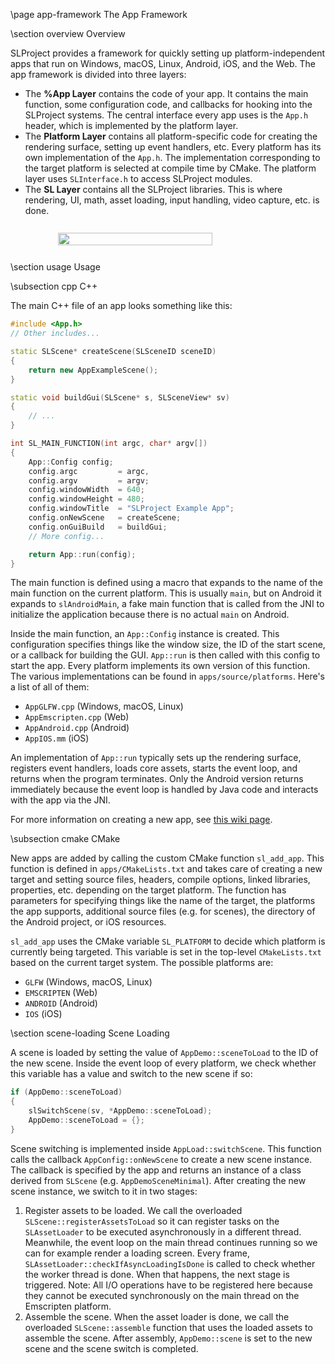 \page app-framework The App Framework

\section overview Overview

SLProject provides a framework for quickly setting up platform-independent apps that run on Windows, macOS, Linux, Android, iOS, and the Web.
The app framework is divided into three layers:

- The **%App Layer** contains the code of your app. It contains the main function, some configuration code, and callbacks for hooking into
  the SLProject systems. The central interface every app uses is the `App.h` header, which is implemented by the platform layer. 
- The **Platform Layer** contains all platform-specific code for creating the rendering surface, setting up event handlers, etc. Every
  platform has its own implementation of the `App.h`. The implementation corresponding to the target platform is selected at compile time by CMake.
  The platform layer uses `SLInterface.h` to access SLProject modules.
- The **SL Layer** contains all the SLProject libraries. This is where rendering, UI, math, asset loading, input handling, video capture, etc.
  is done.

<div style="width: 100%; justify-content: center; display: flex; margin: 20pt 0">
    <img src="images/app_framework.svg" width="70%">
</div>

\section usage Usage

\subsection cpp C++

The main C++ file of an app looks something like this:

```cpp
#include <App.h>
// Other includes...

static SLScene* createScene(SLSceneID sceneID)
{
    return new AppExampleScene();
}

static void buildGui(SLScene* s, SLSceneView* sv)
{
    // ...
}

int SL_MAIN_FUNCTION(int argc, char* argv[])
{
    App::Config config;
    config.argc         = argc,
    config.argv         = argv;
    config.windowWidth  = 640;
    config.windowHeight = 480;
    config.windowTitle  = "SLProject Example App";
    config.onNewScene   = createScene;
    config.onGuiBuild   = buildGui;
    // More config...

    return App::run(config);
}
```

The main function is defined using a macro that expands to the name of the main function on
the current platform. This is usually `main`, but on Android it expands to `slAndroidMain`,
a fake main function that is called from the JNI to initialize the application because there is
no actual `main` on Android.

Inside the main function, an `App::Config` instance is created. This configuration specifies
things like the window size, the ID of the start scene, or a callback for building the GUI.
`App::run` is then called with this config to start the app. Every platform implements its own
version of this function. The various implementations can be found in `apps/source/platforms`.
Here's a list of all of them:

- `AppGLFW.cpp` (Windows, macOS, Linux)
- `AppEmscripten.cpp` (Web)
- `AppAndroid.cpp` (Android)
- `AppIOS.mm` (iOS)

An implementation of `App::run` typically sets up the rendering surface, registers event handlers,
loads core assets, starts the event loop, and returns when the program terminates.
Only the Android version returns immediately because the event loop is handled by Java code and
interacts with the app via the JNI.

For more information on creating a new app, see
[this wiki page](https://github.com/cpvrlab/SLProject4/wiki/Creating-a-New-App).

\subsection cmake CMake

New apps are added by calling the custom CMake function `sl_add_app`. This function is defined
in `apps/CMakeLists.txt` and takes care of creating a new target and setting source files,
headers, compile options, linked libraries, properties, etc. depending on the target platform.
The function has parameters for specifying things like the name of the target, the platforms
the app supports, additional source files (e.g. for scenes), the directory of the Android
project, or iOS resources.

`sl_add_app` uses the CMake variable `SL_PLATFORM` to decide which platform is currently being
targeted. This variable is set in the top-level `CMakeLists.txt` based on the current target
system. The possible platforms are:

- `GLFW` (Windows, macOS, Linux)
- `EMSCRIPTEN` (Web)
- `ANDROID` (Android)
- `IOS` (iOS)

\section scene-loading Scene Loading

A scene is loaded by setting the value of `AppDemo::sceneToLoad` to the ID of the new scene.
Inside the event loop of every platform, we check whether this variable has a value and switch
to the new scene if so:

```cpp
if (AppDemo::sceneToLoad)
{
    slSwitchScene(sv, *AppDemo::sceneToLoad);
    AppDemo::sceneToLoad = {};
}
```

Scene switching is implemented inside `AppLoad::switchScene`. This function calls the callback
`AppConfig::onNewScene` to create a new scene instance. The callback is specified by the app and
returns an instance of a class derived from `SLScene` (e.g. `AppDemoSceneMinimal`).
After creating the new scene instance, we switch to it in two stages:

1. Register assets to be loaded. We call the overloaded `SLScene::registerAssetsToLoad` so it can
   register tasks on the `SLAssetLoader` to be executed asynchronously in a different thread.
   Meanwhile, the event loop on the main thread continues running so we can for example render
   a loading screen. Every frame, `SLAssetLoader::checkIfAsyncLoadingIsDone` is called to check whether
   the worker thread is done. When that happens, the next stage is triggered.
   Note: All I/O operations have to be registered here because they cannot be executed synchronously on
   the main thread on the Emscripten platform.
2. Assemble the scene. When the asset loader is done, we call the overloaded `SLScene::assemble`
   function that uses the loaded assets to assemble the scene. After assembly, `AppDemo::scene`
   is set to the new scene and the scene switch is completed.
